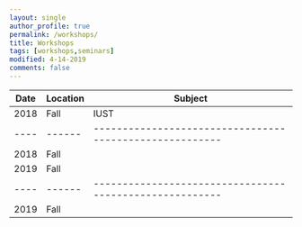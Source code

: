 ```yaml
---
layout: single
author_profile: true
permalink: /workshops/
title: Workshops
tags: [workshops,seminars]
modified: 4-14-2019
comments: false
---
```



| Date      |Location| **Subject**                    |
|----|------|--------------------------------|
|2018|Fall  |IUST| [**LEED V4 NEW Construction, Core & Shell, Schools**](/assets/workshops/LEED.pdf) |
|----|------|-------------------------------------------------------|
|2018|Fall| |IUST|[**Introduction to Green Building Assessment Systems**](/assets/workshops/GBAS.pdf) |
|2019|Fall| |KNTU|[**Revit Tutorial 2**](/assets/workshops/Revit2.pdf)|
|----|------|-------------------------------------------------------|
|2019|Fall| |KNTU|[**Revit Tutorial 1**] (/assets/workshops/Revit1.pdf)|

